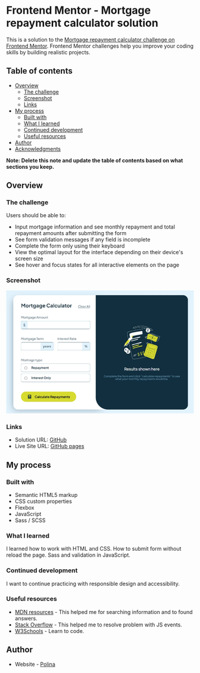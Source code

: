 # Frontend Mentor - Mortgage repayment calculator solution

This is a solution to the [Mortgage repayment calculator challenge on Frontend Mentor](https://www.frontendmentor.io/challenges/mortgage-repayment-calculator-Galx1LXK73). Frontend Mentor challenges help you improve your coding skills by building realistic projects. 

## Table of contents

- [Overview](#overview)
  - [The challenge](#the-challenge)
  - [Screenshot](#screenshot)
  - [Links](#links)
- [My process](#my-process)
  - [Built with](#built-with)
  - [What I learned](#what-i-learned)
  - [Continued development](#continued-development)
  - [Useful resources](#useful-resources)
- [Author](#author)
- [Acknowledgments](#acknowledgments)

**Note: Delete this note and update the table of contents based on what sections you keep.**

## Overview

### The challenge

Users should be able to:

- Input mortgage information and see monthly repayment and total repayment amounts after submitting the form
- See form validation messages if any field is incomplete
- Complete the form only using their keyboard
- View the optimal layout for the interface depending on their device's screen size
- See hover and focus states for all interactive elements on the page

### Screenshot

![](./images/calculator-screenshot.jpg)

### Links

- Solution URL: [GitHub](https://github.com/polinagusakova/Mortgage-calculator)
- Live Site URL: [GitHub pages](https://your-live-site-url.com)

## My process

### Built with

- Semantic HTML5 markup
- CSS custom properties
- Flexbox
- JavaScript
- Sass / SCSS

### What I learned

I learned how to work with HTML and CSS. How to submit form without reload the page. Sass and validation in JavaScript.

### Continued development

I want to continue practicing with responsible design and accessibility.

### Useful resources

- [MDN resources](https://developer.mozilla.org/en-US/) - This helped me for searching information and to found answers.
- [Stack Overflow](https://stackoverflow.com/) - This helped me to resolve problem with JS events.
- [W3Schools](https://www.w3schools.com/) - Learn to code.

## Author

- Website - [Polina](https://github.com/polinagusakova)